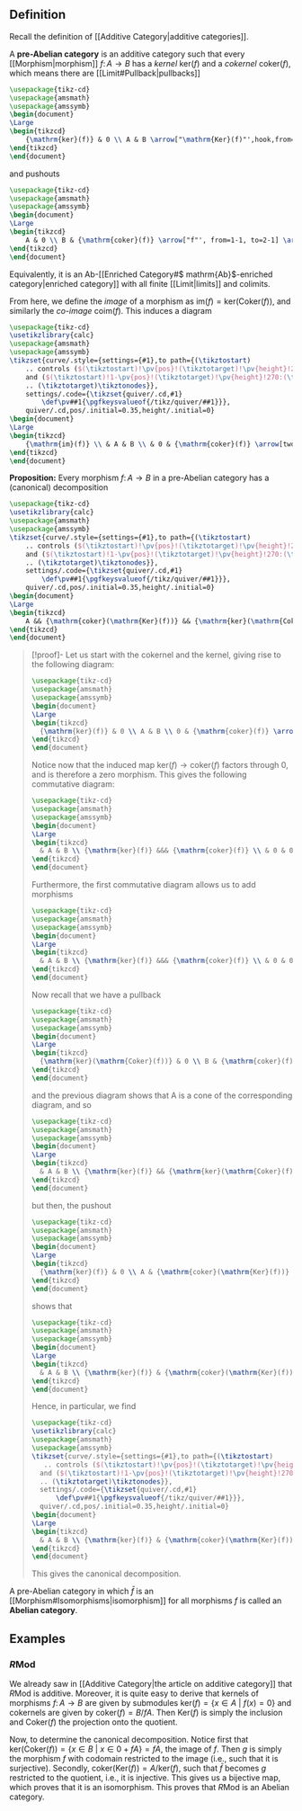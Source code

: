 ## Definition
Recall the definition of [[Additive Category|additive categories]].

A **pre-Abelian category** is an additive category such that every [[Morphism|morphism]] $f\colon A\to B$ has a *kernel* $\mathrm{ker}(f)$ and a *cokernel* $\mathrm{coker}(f)$, which means there are [[Limit#Pullback|pullbacks]]
```tikz
\usepackage{tikz-cd}
\usepackage{amsmath}
\usepackage{amssymb}
\begin{document}
\Large
\begin{tikzcd}
	{\mathrm{ker}(f)} & 0 \\ A & B \arrow["\mathrm{Ker}(f)"',hook,from=1-1, to=2-1] \arrow[two heads, from=1-1, to=1-2] \arrow[hook, from=1-2, to=2-2] \arrow["f"', from=2-1, to=2-2] \arrow["\lrcorner"{anchor=center, pos=0.125}, draw=none, from=1-1, to=2-2]
\end{tikzcd}
\end{document}
```
and pushouts
```tikz
\usepackage{tikz-cd}
\usepackage{amsmath}
\usepackage{amssymb}
\begin{document}
\Large
\begin{tikzcd}
	A & 0 \\ B & {\mathrm{coker}(f)} \arrow["f"', from=1-1, to=2-1] \arrow[two heads, from=1-1, to=1-2] \arrow[hook, from=1-2, to=2-2] \arrow["\mathrm{Coker}(f)"',two heads, from=2-1, to=2-2] \arrow["\ulcorner"{anchor=center, pos=0.125}, draw=none, from=1-1, to=2-2]
\end{tikzcd}
\end{document}
```
Equivalently, it is an $\mathrm{Ab}$-[[Enriched Category#$ mathrm{Ab}$-enriched category|enriched category]] with all finite [[Limit|limits]] and colimits.

From here, we define the *image* of a morphism as $\mathrm{im}(f) = \mathrm{ker}(\mathrm{Coker}(f))$, and similarly the *co-image* $\mathrm{coim}(f)$. This induces a diagram
```tikz
\usepackage{tikz-cd}
\usetikzlibrary{calc}
\usepackage{amsmath}
\usepackage{amssymb}
\tikzset{curve/.style={settings={#1},to path={(\tikztostart)
    .. controls ($(\tikztostart)!\pv{pos}!(\tikztotarget)!\pv{height}!270:(\tikztotarget)$)
    and ($(\tikztostart)!1-\pv{pos}!(\tikztotarget)!\pv{height}!270:(\tikztotarget)$)
    .. (\tikztotarget)\tikztonodes}},
    settings/.code={\tikzset{quiver/.cd,#1}
        \def\pv##1{\pgfkeysvalueof{/tikz/quiver/##1}}},
    quiver/.cd,pos/.initial=0.35,height/.initial=0}
\begin{document}
\Large
\begin{tikzcd}
	{\mathrm{im}(f)} \\ & A & B \\ & 0 & {\mathrm{coker}(f)} \arrow[two heads, from=2-2, to=3-2] \arrow["f", from=2-2, to=2-3] \arrow[two heads, from=2-3, to=3-3] \arrow[hook, from=3-2, to=3-3] \arrow["\ulcorner"{anchor=center, pos=0.125}, draw=none, from=2-2, to=3-3] \arrow[curve={height=-24pt}, hook, from=1-1, to=2-3] \arrow[curve={height=24pt}, two heads, from=1-1, to=3-2] \arrow["\lrcorner"{anchor=center, pos=0.125}, draw=none, from=1-1, to=3-3]
\end{tikzcd}
\end{document}
```

**Proposition:** Every morphism $f\colon A\to B$ in a pre-Abelian category has a (canonical) decomposition
```tikz
\usepackage{tikz-cd}
\usetikzlibrary{calc}
\usepackage{amsmath}
\usepackage{amssymb}
\tikzset{curve/.style={settings={#1},to path={(\tikztostart)
    .. controls ($(\tikztostart)!\pv{pos}!(\tikztotarget)!\pv{height}!270:(\tikztotarget)$)
    and ($(\tikztostart)!1-\pv{pos}!(\tikztotarget)!\pv{height}!270:(\tikztotarget)$)
    .. (\tikztotarget)\tikztonodes}},
    settings/.code={\tikzset{quiver/.cd,#1}
        \def\pv##1{\pgfkeysvalueof{/tikz/quiver/##1}}},
    quiver/.cd,pos/.initial=0.35,height/.initial=0}
\begin{document}
\Large
\begin{tikzcd}
	A && {\mathrm{coker}(\mathrm{Ker}(f))} && {\mathrm{ker}(\mathrm{Coker}(f))} && B \arrow["{\bar{f}}", from=1-3, to=1-5] \arrow["{\mathrm{Ker}(\mathrm{Coker}(f))}", hook, from=1-5, to=1-7] \arrow["{\mathrm{Coker}(\mathrm{Ker}(f))}", two heads, from=1-1, to=1-3] \arrow["f"', curve={height=50pt}, from=1-1, to=1-7]
\end{tikzcd}
\end{document}
```
>[!proof]-
>Let us start with the cokernel and the kernel, giving rise to the following diagram:
>```tikz
>\usepackage{tikz-cd}
>\usepackage{amsmath}
>\usepackage{amssymb}
>\begin{document}
>\Large
>\begin{tikzcd}
>	{\mathrm{ker}(f)} & 0 \\ A & B \\ 0 & {\mathrm{coker}(f)} \arrow[hook, from=3-1, to=3-2] \arrow[hook, from=1-2, to=2-2] \arrow["{\mathrm{Coker}(f)}", two heads, from=2-2, to=3-2] \arrow[two heads, from=2-1, to=3-1] \arrow["f", from=2-1, to=2-2] \arrow["\ulcorner"{anchor=center, pos=0.125}, draw=none, from=2-1, to=3-2] \arrow["{\mathrm{Ker}(f)}"', hook, from=1-1, to=2-1] \arrow[two heads, from=1-1, to=1-2] \arrow["\lrcorner"{anchor=center, pos=0.125}, draw=none, from=1-1, to=2-2]
>\end{tikzcd}
>\end{document}
>```
>Notice now that the induced map $\mathrm{ker}(f)\to\mathrm{coker}(f)$ factors through $0$, and is therefore a zero morphism. This gives the following commutative diagram:
>```tikz
>\usepackage{tikz-cd}
>\usepackage{amsmath}
>\usepackage{amssymb}
>\begin{document}
>\Large
>\begin{tikzcd}
>	& A & B \\ {\mathrm{ker}(f)} &&& {\mathrm{coker}(f)} \\ & 0 & 0 \arrow["{1_0}"', from=3-2, to=3-3] \arrow[hook, from=3-3, to=2-4] \arrow[two heads, from=2-1, to=3-2] \arrow["{\mathrm{Ker}(f)}", hook, from=2-1, to=1-2] \arrow["f", from=1-2, to=1-3] \arrow["{\mathrm{Coker}(f)}", two heads, from=1-3, to=2-4]
>\end{tikzcd}
>\end{document}
>```
>Furthermore, the first commutative diagram allows us to add morphisms
>```tikz
>\usepackage{tikz-cd}
>\usepackage{amsmath}
>\usepackage{amssymb}
>\begin{document}
>\Large
>\begin{tikzcd}
>	& A & B \\ {\mathrm{ker}(f)} &&& {\mathrm{coker}(f)} \\ & 0 & 0 \arrow["{1_0}"', from=3-2, to=3-3] \arrow[hook, from=3-3, to=2-4] \arrow[two heads, from=2-1, to=3-2] \arrow["{\mathrm{Ker}(f)}", hook, from=2-1, to=1-2] \arrow["f", from=1-2, to=1-3] \arrow["{\mathrm{Coker}(f)}", two heads, from=1-3, to=2-4] \arrow[hook, from=3-2, to=1-3] \arrow[two heads, from=1-2, to=3-3]
>\end{tikzcd}
>\end{document}
>```
>Now recall that we have a pullback
>```tikz
>\usepackage{tikz-cd}
>\usepackage{amsmath}
>\usepackage{amssymb}
>\begin{document}
>\Large
>\begin{tikzcd}
>	{\mathrm{ker}(\mathrm{Coker}(f))} & 0 \\ B & {\mathrm{coker}(f)} \arrow[two heads, from=1-1, to=1-2] \arrow[hook, from=1-2, to=2-2] \arrow["{\mathrm{Ker}(\mathrm{Coker}(f))}"', hook, from=1-1, to=2-1] \arrow["\lrcorner"{anchor=center, pos=0.125}, draw=none, from=1-1, to=2-2] \arrow["{\mathrm{Coker}(f)}"', two heads, from=2-1, to=2-2]
>\end{tikzcd}
>\end{document}
>```
>and the previous diagram shows that A is a cone of the corresponding diagram, and so
>```tikz
>\usepackage{tikz-cd}
>\usepackage{amsmath}
>\usepackage{amssymb}
>\begin{document}
>\Large
>\begin{tikzcd}
>	& A & B \\ {\mathrm{ker}(f)} && {\mathrm{ker}(\mathrm{Coker}(f))} & {\mathrm{coker}(f)} \\ & 0 & 0 \arrow["{1_0}"', from=3-2, to=3-3] \arrow[hook, from=3-3, to=2-4] \arrow[two heads, from=2-1, to=3-2] \arrow["{\mathrm{Ker}(f)}", hook, from=2-1, to=1-2] \arrow["f", from=1-2, to=1-3] \arrow["{\mathrm{Coker}(f)}", two heads, from=1-3, to=2-4] \arrow[two heads, from=2-3, to=3-3] \arrow[hook, from=2-3, to=1-3] \arrow["{\exists !g}"', dashed, from=1-2, to=2-3] \arrow[hook, from=3-2, to=2-3]
>\end{tikzcd}
>\end{document}
>```
>but then, the pushout
>```tikz
>\usepackage{tikz-cd}
>\usepackage{amsmath}
>\usepackage{amssymb}
>\begin{document}
>\Large
>\begin{tikzcd}
>	{\mathrm{ker}(f)} & 0 \\ A & {\mathrm{coker}(\mathrm{Ker}(f))} \arrow[two heads, from=1-1, to=1-2] \arrow["{\mathrm{Ker}(f)}"', hook, from=1-1, to=2-1] \arrow["\ulcorner"{anchor=center, pos=0.125}, draw=none, from=1-1, to=2-2] \arrow["{\mathrm{Coker}(\mathrm{Ker}(f))}"', two heads, from=2-1, to=2-2] \arrow[hook, from=1-2, to=2-2]
>\end{tikzcd}
>\end{document}
>```
>shows that
>```tikz
>\usepackage{tikz-cd}
>\usepackage{amsmath}
>\usepackage{amssymb}
>\begin{document}
>\Large
>\begin{tikzcd}
>	& A & B \\ {\mathrm{ker}(f)} & {\mathrm{coker}(\mathrm{Ker}(f))} & {\mathrm{ker}(\mathrm{Coker}(f))} & {\mathrm{coker}(f)} \\ & 0 & 0 \arrow["{1_0}"', from=3-2, to=3-3] \arrow[hook, from=3-3, to=2-4] \arrow[two heads, from=2-1, to=3-2] \arrow["{\mathrm{Ker}(f)}", hook, from=2-1, to=1-2] \arrow["f", from=1-2, to=1-3] \arrow["{\mathrm{Coker}(f)}", two heads, from=1-3, to=2-4] \arrow[two heads, from=2-3, to=3-3] \arrow[hook, from=2-3, to=1-3] \arrow["g"', from=1-2, to=2-3] \arrow[two heads,from=1-2, to=2-2] \arrow[hook, from=3-2, to=2-2] \arrow["{\exists !\bar{f}}"', dashed, from=2-2, to=2-3]
>\end{tikzcd}
>\end{document}
>```
>Hence, in particular, we find
>```tikz
>\usepackage{tikz-cd}
>\usetikzlibrary{calc}
>\usepackage{amsmath}
>\usepackage{amssymb}
>\tikzset{curve/.style={settings={#1},to path={(\tikztostart)
>    .. controls ($(\tikztostart)!\pv{pos}!(\tikztotarget)!\pv{height}!270:(\tikztotarget)$)
 >   and ($(\tikztostart)!1-\pv{pos}!(\tikztotarget)!\pv{height}!270:(\tikztotarget)$)
 >   .. (\tikztotarget)\tikztonodes}},
 >   settings/.code={\tikzset{quiver/.cd,#1}
 >       \def\pv##1{\pgfkeysvalueof{/tikz/quiver/##1}}},
 >   quiver/.cd,pos/.initial=0.35,height/.initial=0}
>\begin{document}
>\Large
>\begin{tikzcd}
>	& A & B \\ {\mathrm{ker}(f)} & {\mathrm{coker}(\mathrm{Ker}(f))} & {\mathrm{ker}(\mathrm{Coker}(f))} & {\mathrm{coker}(f)} \arrow["{\mathrm{Ker}(f)}", hook, from=2-1, to=1-2] \arrow["f", from=1-2, to=1-3] \arrow["{\mathrm{Coker}(f)}", two heads, from=1-3, to=2-4] \arrow[hook, from=2-3, to=1-3] \arrow[two heads, from=1-2, to=2-2] \arrow["{\bar{f}}"', from=2-2, to=2-3] \arrow["0"', curve={height=50pt}, from=2-1, to=2-4]
>\end{tikzcd}
>\end{document}
>```
>This gives the canonical decomposition.

A pre-Abelian category in which $\bar{f}$ is an [[Morphism#Isomorphisms|isomorphism]] for all morphisms $f$ is called an **Abelian category**.
## Examples
### $R\mathrm{Mod}$
We already saw in [[Additive Category|the article on additive category]] that $R\mathrm{Mod}$ is additive. Moreover, it is quite easy to derive that kernels of morphisms $f\colon A\to B$ are given by submodules $\mathrm{ker}(f) = \{x\in A\ |\ f(x)=0\}$ and cokernels are given by $\mathrm{coker}(f) = B/fA$. Then $\mathrm{Ker}(f)$ is simply the inclusion and $\mathrm{Coker}(f)$ the projection onto the quotient.

Now, to determine the canonical decomposition. Notice first that $\mathrm{ker}(\mathrm{Coker}(f)) = \{x\in B\ |\ x \in 0 + fA\}  = fA$, the image of $f$. Then $g$ is simply the morphism $f$ with codomain restricted to the image (i.e., such that it is surjective). Secondly, $\mathrm{coker}(\mathrm{Ker}(f)) = A/\mathrm{ker}(f)$, such that $\bar{f}$ becomes $g$ restricted to the quotient, i.e., it is injective. This gives us a bijective map, which proves that it is an isomorphism. This proves that $R\mathrm{Mod}$ is an Abelian category.